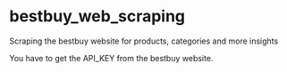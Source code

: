 # bestbuy_web_scraping
Scraping the bestbuy website for products, categories and more insights

You have to get the API_KEY from the bestbuy website.
